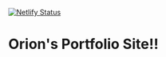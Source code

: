 [![Netlify Status](https://api.netlify.com/api/v1/badges/8246b034-1180-4f48-81b9-aabdbf101737/deploy-status)](https://app.netlify.com/sites/jovial-aryabhata-47767c/deploys)

# Orion's Portfolio Site!!
